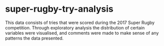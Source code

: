 # super-rugby-try-analysis
This data consists of tries that were scored during the 2017 Super Rugby competition. Through exploratory analysis the distribution of certain variables were visualised, and comments were made to make sense of any patterns the data presented.
